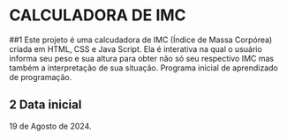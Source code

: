 # CALCULADORA DE IMC

##1 Este projeto é uma calcudadora de IMC (Índice de Massa Corpórea) criada em HTML, CSS e Java Script. Ela é interativa na qual o usuário informa seu peso e sua altura para obter não só seu respectivo IMC mas também a interpretação de sua situação. 
Programa inicial de aprendizado de programação.

## 2 Data inicial
19 de Agosto de 2024.
